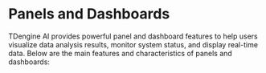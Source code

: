 # Panels and Dashboards

TDengine AI provides powerful panel and dashboard features to help users visualize data analysis results, monitor system status, and display real-time data. Below are the main features and characteristics of panels and dashboards: